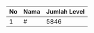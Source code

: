 | No | Nama            | Jumlah Level |
|----|-----------------|--------------|
| 1  | #    |    5846        |
